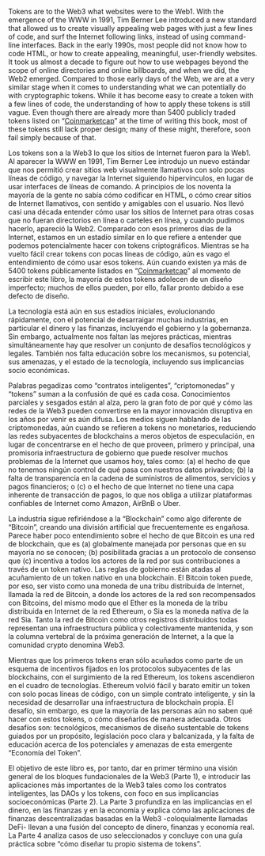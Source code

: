 Tokens are to the Web3 what websites were to the Web1. With the emergence of the WWW in 1991, Tim Berner Lee introduced a new standard that allowed us to create visually appealing web pages with just a few lines of code, and surf the Internet following links, instead of using command-line interfaces. Back in the early 1990s, most people did not know how to code HTML, or how to create appealing, meaningful, user-friendly websites. It took us almost a decade to figure out how to use webpages beyond the scope of online directories and online billboards, and when we did, the Web2 emerged. Compared to those early days of the Web, we are at a very similar stage when it comes to understanding what we can potentially do with cryptographic tokens. While it has become easy to create a token with a few lines of code, the understanding of how to apply these tokens is still vague. Even though there are already more than 5400 publicly traded tokens listed on “[Coinmarketcap](https://coinmarketcap.com/all/views/all/)” at the time of writing this book, most of these tokens still lack proper design; many of these might, therefore, soon fail simply because of that.

Los tokens son a la Web3 lo que los sitios de Internet fueron para la Web1. Al aparecer la WWW en 1991, Tim Berner Lee introdujo un nuevo estándar que nos permitió crear sitios web visualmente llamativos con solo pocas líneas de código, y navegar la Internet siguiendo hipervínculos, en lugar de usar interfaces de líneas de comando. A principios de los noventa la mayoría de la gente no sabía cómo codificar en HTML, o cómo crear sitios de Internet llamativos, con sentido y amigables con el usuario. Nos llevó casi una década entender cómo usar los sitios de Internet para otras cosas que no fueran directorios en línea o carteles en línea, y cuando pudimos hacerlo, apareció la Web2. Comparado con esos primeros días de la Internet, estamos en un estadío similar en lo que refiere a entender que podemos potencialmente hacer con tokens criptográficos. Mientras se ha vuelto fácil crear tokens con pocas líneas de código, aún es vago el entendimiento de cómo usar esos tokens. Aún cuando existen ya más de 5400 tokens públicamente listados en “[Coinmarketcap](https://coinmarketcap.com/all/views/all/)” al momento de escribir este libro, la mayoría de estos tokens adolecen de un diseño imperfecto; muchos de ellos pueden, por ello, fallar pronto debido a ese defecto de diseño.

La tecnología está aún en sus estadíos iniciales, evolucionando rápidamente, con el potencial de desarraigar muchas industrias, en particular el dinero y las finanzas, incluyendo el gobierno y la gobernanza. Sin embargo, actualmente nos faltan las mejores prácticas, mientras simultáneamente hay que resolver un conjunto de desafíos tecnológicos y legales. También nos falta educación sobre los mecanismos, su potencial, sus amenazas, y el estado de la tecnología, incluyendo sus implicancias socio económicas. 

Palabras pegadizas como “contratos inteligentes”, “criptomonedas” y “tokens” suman a la confusión de qué es cada cosa. Conocimientos parciales y sesgados están al alza, pero la gran foto de por qué y cómo las redes de la  Web3 pueden convertirse en la mayor innovación disruptiva en los años por venir es aún difusa. Los medios siguen hablando de las criptomonedas, aún cuando se refieren a tokens no monetarios, reduciendo las redes subyacentes de blockchains a meros objetos de especulación, en lugar de concentrarse en el hecho de que proveen, primero y principal, una promisoria infraestructura de gobierno que puede resolver muchos problemas de la Internet que usamos hoy, tales como: (a) el hecho de que no tenemos ningún control de qué pasa con nuestros datos privados; (b) la falta de transparencia en la cadena de suministros de alimentos, servicios y pagos financieros; o (c) o el hecho de que Internet no tiene una capa inherente de transacción de pagos, lo que nos obliga a utilizar plataformas confiables de Internet como Amazon, AirBnB o Uber. 

La industria sigue refiriéndose a la “Blockchain” como algo diferente de “Bitcoin”, creando una división artificial que frecuentemente es engañosa. Parece haber poco entendimiento sobre el hecho de que Bitcoin es una red de blockchain, que es (a) globalmente manejada por personas que en su mayoría no se conocen; (b) posibilitada gracias a un protocolo de consenso que (c)  incentiva a todos los actores de la red por sus contribuciones a través de un token nativo. Las reglas de gobierno están atadas al acuñamiento de un token nativo en una blockchain. El Bitcoin token puede, por eso, ser visto como una moneda de una tribu distribuida de Internet, llamada la red de Bitcoin, a donde los actores de la red son recompensados con Bitcoins, del mismo modo que el Ether es la moneda de la tribu distribuida en Internet de la red Ethereum, o Sia es la moneda nativa de la red Sia. Tanto la red de Bitcoin como otros registros distribuidos todas representan una infraestructura pública y colectivamente mantenida, y son la columna vertebral de la próxima generación de Internet, a la que la comunidad crypto denomina Web3.

Mientras que los primeros tokens eran sólo acuñados como parte de un esquema de incentivos fijados en los protocolos subyacentes de las blockchains, con el surgimiento de la red  Ethereum, los tokens ascendieron en el cuadro de tecnologías. Ethereum volvió fácil y barato emitir un token con solo pocas líneas de código, con un simple contrato inteligente, y sin la necesidad de desarrollar una infraestructura de blockchain propia. El desafío, sin embargo, es que la mayoría de las personas aún no saben qué hacer con estos tokens, o cómo diseñarlos de manera adecuada. Otros desafíos son: tecnológicos, mecanismos de diseño sustentable de tokens guiados por un propósito, legislación poco clara y balcanizada, y la falta de educación acerca de los potenciales y amenazas de esta emergente “Economía del Token”. 

El objetivo de este libro es, por tanto, dar en primer término una visión general de los bloques fundacionales de la Web3 (Parte 1), e introducir las aplicaciones más importantes de la Web3 tales como los contratos inteligentes, las DAOs y los tokens, con foco en sus implicancias socioeconómicas (Parte 2). La Parte 3 profundiza en las implicancias en el dinero, en las finanzas y en la economía y explica cómo las aplicaciones de finanzas descentralizadas basadas en la Web3 -coloquialmente llamadas DeFi- llevan a una fusión del concepto de dinero, finanzas y economía real.  La Parte 4 analiza casos de uso seleccionados y concluye con una guía práctica sobre “cómo diseñar tu propio sistema de tokens”.
